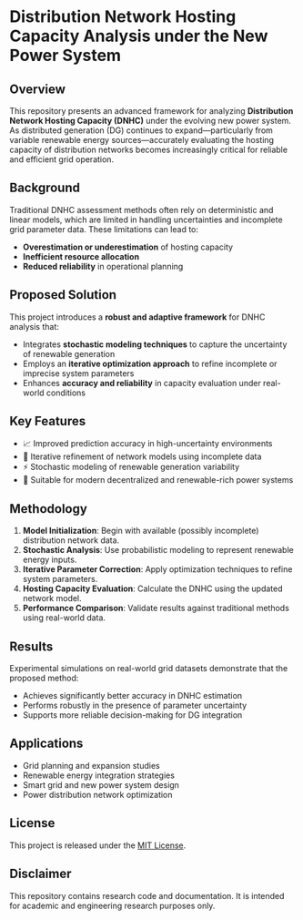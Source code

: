 # Distribution Network Hosting Capacity Analysis under the New Power System

## Overview

This repository presents an advanced framework for analyzing **Distribution Network Hosting Capacity (DNHC)** under the evolving new power system. As distributed generation (DG) continues to expand—particularly from variable renewable energy sources—accurately evaluating the hosting capacity of distribution networks becomes increasingly critical for reliable and efficient grid operation.

## Background

Traditional DNHC assessment methods often rely on deterministic and linear models, which are limited in handling uncertainties and incomplete grid parameter data. These limitations can lead to:

- **Overestimation or underestimation** of hosting capacity
- **Inefficient resource allocation**
- **Reduced reliability** in operational planning

## Proposed Solution

This project introduces a **robust and adaptive framework** for DNHC analysis that:

- Integrates **stochastic modeling techniques** to capture the uncertainty of renewable generation
- Employs an **iterative optimization approach** to refine incomplete or imprecise system parameters
- Enhances **accuracy and reliability** in capacity evaluation under real-world conditions

## Key Features

- 📈 Improved prediction accuracy in high-uncertainty environments
- 🔁 Iterative refinement of network models using incomplete data
- ⚡ Stochastic modeling of renewable generation variability
- 🧠 Suitable for modern decentralized and renewable-rich power systems

## Methodology

1. **Model Initialization**: Begin with available (possibly incomplete) distribution network data.
2. **Stochastic Analysis**: Use probabilistic modeling to represent renewable energy inputs.
3. **Iterative Parameter Correction**: Apply optimization techniques to refine system parameters.
4. **Hosting Capacity Evaluation**: Calculate the DNHC using the updated network model.
5. **Performance Comparison**: Validate results against traditional methods using real-world data.

## Results

Experimental simulations on real-world grid datasets demonstrate that the proposed method:

- Achieves significantly better accuracy in DNHC estimation
- Performs robustly in the presence of parameter uncertainty
- Supports more reliable decision-making for DG integration

## Applications

- Grid planning and expansion studies
- Renewable energy integration strategies
- Smart grid and new power system design
- Power distribution network optimization

## License

This project is released under the [MIT License](LICENSE).

## Disclaimer

This repository contains research code and documentation. It is intended for academic and engineering research purposes only.
